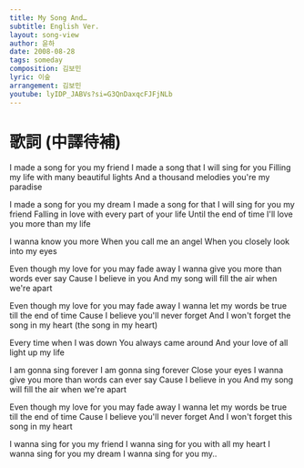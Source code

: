 ```yaml
---
title: My Song And…
subtitle: English Ver.
layout: song-view
author: 윤하
date: 2008-08-28
tags: someday
composition: 김보민
lyric: 이숲
arrangement: 김보민
youtube: lyIDP_JABVs?si=G3QnDaxqcFJFjNLb
---
```


# 歌詞 (中譯待補)

I made a song for you my friend
I made a song that I will sing for you
Filling my life with many beautiful lights
And a thousand melodies you're my paradise

I made a song for you my dream
I made a song for that I will sing for you my friend
Falling in love with every part of your life
Until the end of time
I'll love you more than my life

I wanna know you more
When you call me an angel
When you closely look into my eyes

Even though my love for you may fade away
I wanna give you more than words ever say
Cause I believe in you
And my song will fill the air when we're apart

Even though my love for you may fade away
I wanna let my words be true till the end of time
Cause I believe you'll never forget
And I won't forget the song in my heart
(the song in my heart)

Every time when I was down
You always came around
And your love of all light up my life

I am gonna sing forever
I am gonna sing forever
Close your eyes
I wanna give you more than words can ever say
Cause I believe in you
And my song will fill the air when we're apart

Even though my love for you may fade away
I wanna let my words be true till the end of time
Cause I believe you'll never forget
And I won't forget this song in my heart

I wanna sing for you my friend
I wanna sing for you with all my heart
I wanna sing for you my dream
I wanna sing for you my..
